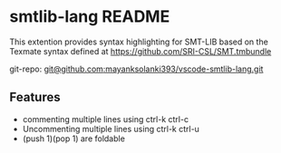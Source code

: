# smtlib-lang README

This extention provides syntax highlighting for SMT-LIB based on the Texmate syntax defined at https://github.com/SRI-CSL/SMT.tmbundle

git-repo: [git@github.com:mayanksolanki393/vscode-smtlib-lang.git](https://github.com/mayanksolanki393/vscode-smtlib-lang)

## Features
- commenting multiple lines using ctrl-k ctrl-c
- Uncommenting multiple lines using ctrl-k ctrl-u
- (push 1)(pop 1) are foldable
